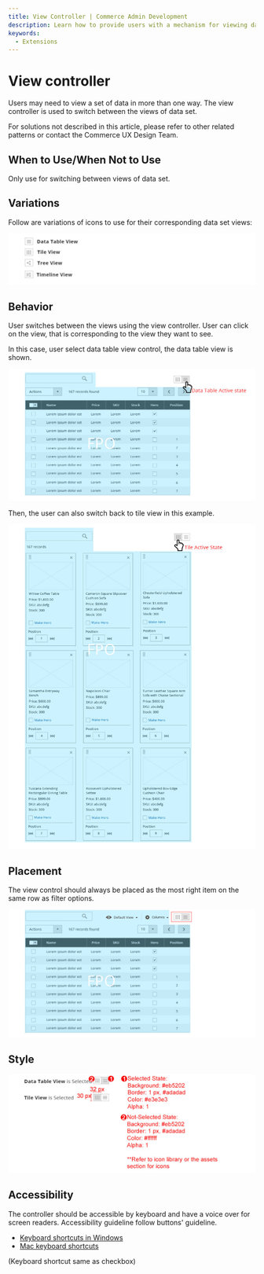 ```yaml
---
title: View Controller | Commerce Admin Development
description: Learn how to provide users with a mechanism for viewing data in multiple ways in the Adobe Commerce and Magento Open Source Admin application.
keywords:
  - Extensions
---
```


# View controller

Users may need to view a set of data in more than one way. The view controller is used to switch between the views of data set.

For solutions not described in this article, please refer to other related patterns or contact the Commerce UX Design Team.

## When to Use/When Not to Use

Only use for switching between views of data set.

## Variations

Follow are variations of icons to use for their corresponding data set views:

![](../../_images/pattern-library/variation.jpg)

## Behavior

User switches between the views using the view controller. User can click on the view, that is corresponding to the view they want to see.

In this case, user select data table view control, the data table view is shown.

![](../../_images/pattern-library/behavior.jpg)

Then, the user can also switch back to tile view in this example.

![](../../_images/pattern-library/behavior2.jpg)

## Placement

The view control should always be placed as the most right item on the same row as filter options.

![](../../_images/pattern-library/Placement.jpg)

## Style

![](../../_images/pattern-library/style.jpg)

## Accessibility

The controller should be accessible by keyboard and have a voice over for screen readers. Accessibility guideline follow buttons' guideline.

*  [Keyboard shortcuts in Windows](https://support.microsoft.com/en-us/help/12445/windows-keyboard-shortcuts)
*  [Mac keyboard shortcuts](http://support.apple.com/en-us/HT201236)

(Keyboard shortcut same as checkbox)
